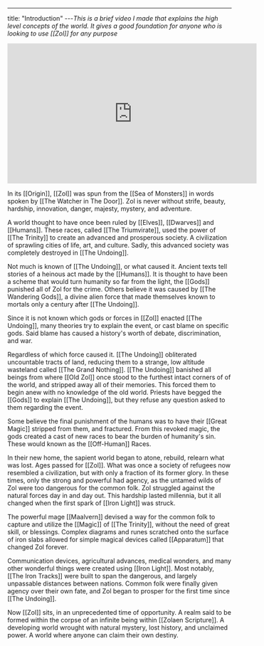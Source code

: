 ---
title: "Introduction"
---*This is a brief video I made that explains the high level concepts of the world. It gives a good foundation for anyone who is looking to use [[Zol]] for any purpose*

<iframe width="560" height="315" src="https://www.youtube.com/embed/XcARVHYHwho" title="YouTube video player" frameborder="0" allow="accelerometer; autoplay; clipboard-write; encrypted-media; gyroscope; picture-in-picture; web-share" allowfullscreen></iframe>

In its [[Origin]], [[Zol]] was spun from the [[Sea of Monsters]] in words spoken by [[The Watcher in The Door]]. Zol is never without strife, beauty, hardship, innovation, danger, majesty, mystery, and adventure.

A world thought to have once been ruled by [[Elves]], [[Dwarves]] and [[Humans]]. These races, called [[The Triumvirate]], used the power of [[The Trinity]] to create an advanced and prosperous society. A civilization of sprawling cities of life, art, and culture. Sadly, this advanced society was completely destroyed in [[The Undoing]].

Not much is known of [[The Undoing]], or what caused it. Ancient texts tell stories of a heinous act made by the [[Humans]]. It is thought to have been a scheme that would turn humanity so far from the light, the [[Gods]] punished all of Zol for the crime. Others believe it was caused by [[The Wandering Gods]], a divine alien force that made themselves known to mortals only a century after [[The Undoing]].

Since it is not known which gods or forces in [[Zol]] enacted [[The Undoing]], many theories try to explain the event, or cast blame on specific gods. Said blame has caused a history's worth of debate, discrimination, and war.

Regardless of which force caused it. [[The Undoing]] obliterated uncountable tracts of land, reducing them to a strange, low altitude wasteland called [[The Grand Nothing]]. [[The Undoing]] banished all beings from where [[Old Zol]] once stood to the furthest intact corners of of the world, and stripped away all of their memories. This forced them to begin anew with no knowledge of the old world. Priests have begged the [[Gods]] to explain [[The Undoing]], but they refuse any question asked to them regarding the event.

Some believe the final punishment of the humans was to have their [[Great Magic]] stripped from them, and fractured. From this revoked magic, the gods created a cast of new races to bear the burden of humanity's sin. These would known as the [[Off-Human]] Races.

In their new home, the sapient world began to atone, rebuild, relearn what was lost. Ages passed for [[Zol]]. What was once a society of refugees now resembled a civilization, but with only a fraction of its former glory. In these times, only the strong and powerful had agency, as the untamed wilds of Zol were too dangerous for the common folk. Zol struggled against the natural forces day in and day out. This hardship lasted millennia, but it all changed when the first spark of [[Iron Light]] was struck.

The powerful mage [[Maalvern]] devised a way for the common folk to capture and utilize the [[Magic]] of [[The Trinity]], without the need of great skill, or blessings. Complex diagrams and runes scratched onto the surface of iron slabs allowed for simple magical devices called [[Apparatum]] that changed Zol forever.

Communication devices, agricultural advances, medical wonders, and many other wonderful things were created using [[Iron Light]]. Most notably, [[The Iron Tracks]] were built to span the dangerous, and largely unpassable distances between nations. Common folk were finally given agency over their own fate, and Zol began to prosper for the first time since [[The Undoing]].

Now [[Zol]] sits, in an unprecedented time of opportunity. A realm said to be formed within the corpse of an infinite being within [[Zolaen Scripture]]. A developing world wrought with natural mystery, lost history, and unclaimed power. A world where anyone can claim their own destiny.
